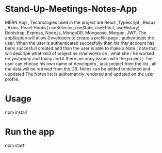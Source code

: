 # Stand-Up-Meetings-Notes-App
MERN App , 
Technologies used in the project are React ,Typescript , Redux ,  Axios, React Hooks( useSelector, useState, useEffect, useHistory)
Bootstrap, Express, Node.js, MongoDB, Mongoose, Morgan, JWT. The application will allow Developers to create a  profile page  , authenticate the user.
When the user is authenticated succesfully than his /her account has benn succesfull created and than the user is able to make a Note 
( note that will descripe what kind of project he /she works on , what she / he worked on yestreday and today and if there are anny issues with the project )
The user can choose his own name  of developers , task project from the list , all the data will be retrived from the DB.
Notes can be added or deleted and uppdated
The Notes list is authomaticly rendered and updated on the user profile.

# Usage
npm install

# Run the app
npm start
